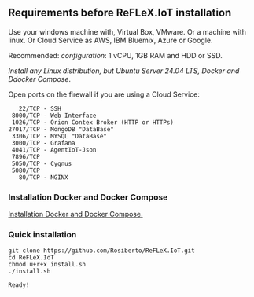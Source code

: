 
## Requirements before ReFLeX.IoT installation

Use your windows machine with, Virtual Box, VMware. Or  a machine with linux. Or Cloud Service as AWS, IBM Bluemix, Azure or Google. 

Recommended:
*configuration*: 1 vCPU, 1GB RAM and HDD or SSD.

*Install any Linux distribution, but Ubuntu Server 24.04 LTS, Docker and Ddocker Compose*.

Open ports on the firewall if you are using a Cloud Service:

```
   22/TCP - SSH 
 8000/TCP - Web Interface
 1026/TCP - Orion Contex Broker (HTTP or HTTPs)
27017/TCP - MongoDB "DataBase"
 3306/TCP - MYSQL "DataBase"
 3000/TCP - Grafana
 4041/TCP - AgentIoT-Json
 7896/TCP
 5050/TCP - Cygnus
 5080/TCP
   80/TCP - NGINX
```


### Installation Docker and Docker Compose
<a href="Tutorial_Instalacao_DOCKER_e_DOCKER_COMPOSE.md">Installation Docker and Docker Compose.<a>


### Quick installation

```
git clone https://github.com/Rosiberto/ReFLeX.IoT.git
cd ReFLeX.IoT
chmod u+r+x install.sh
./install.sh

Ready!
```